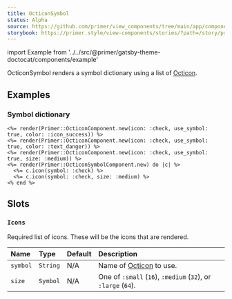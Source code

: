 ```yaml
---
title: OcticonSymbol
status: Alpha
source: https://github.com/primer/view_components/tree/main/app/components/primer/octicon_symbol_component.rb
storybook: https://primer.style/view-components/stories/?path=/story/primer-octicon-symbol-component
---
```


import Example from '../../src/@primer/gatsby-theme-doctocat/components/example'

<!-- Warning: AUTO-GENERATED file, do not edit. Add code comments to your Ruby instead <3 -->

OcticonSymbol renders a symbol dictionary using a list of [Octicon](https://primer.style/octicons/).

## Examples

### Symbol dictionary

<Example src="<svg aria-hidden='true' viewBox='0 0 16 16' version='1.1' height='16' width='16' class='octicon octicon-check color-icon-success'>    <use href='#octicon_check_16'></use></svg><svg aria-hidden='true' viewBox='0 0 16 16' version='1.1' height='16' width='16' class='octicon octicon-check color-text-danger'>    <use href='#octicon_check_16'></use></svg><svg aria-hidden='true' viewBox='0 0 24 24' version='1.1' height='32' width='32' class='octicon octicon-check'>    <use href='#octicon_check_24'></use></svg><svg xmlns='http://www.w3.org/2000/svg' hidden>  <defs>      <symbol id='octicon-check-16' viewBox='0 0 16 16' width='16' height='16'><path fill-rule='evenodd' d='M13.78 4.22a.75.75 0 010 1.06l-7.25 7.25a.75.75 0 01-1.06 0L2.22 9.28a.75.75 0 011.06-1.06L6 10.94l6.72-6.72a.75.75 0 011.06 0z'></path></symbol>      <symbol id='octicon-check-24' viewBox='0 0 24 24' width='24' height='24'><path fill-rule='evenodd' d='M21.03 5.72a.75.75 0 010 1.06l-11.5 11.5a.75.75 0 01-1.072-.012l-5.5-5.75a.75.75 0 111.084-1.036l4.97 5.195L19.97 5.72a.75.75 0 011.06 0z'></path></symbol>  </defs></svg>" />

```erb
<%= render(Primer::OcticonComponent.new(icon: :check, use_symbol: true, color: :icon_success)) %>
<%= render(Primer::OcticonComponent.new(icon: :check, use_symbol: true, color: :text_danger)) %>
<%= render(Primer::OcticonComponent.new(icon: :check, use_symbol: true, size: :medium)) %>
<%= render(Primer::OcticonSymbolComponent.new) do |c| %>
  <%= c.icon(symbol: :check) %>
  <%= c.icon(symbol: :check, size: :medium) %>
<% end %>
```

## Slots

### `Icons`

Required list of icons. These will be the icons that are rendered.

| Name | Type | Default | Description |
| :- | :- | :- | :- |
| `symbol` | `String` | N/A | Name of [Octicon](https://primer.style/octicons/) to use. |
| `size` | `Symbol` | N/A | One of `:small` (`16`), `:medium` (`32`), or `:large` (`64`). |
